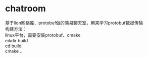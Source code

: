 # chatroom
基于lion网络库、protobuf做的简易聊天室，用来学习protobuf数据传输  
构建方法：  
linux平台，需要安装protobuf、cmake  
mkdir build  
cd build  
cmake ..  
